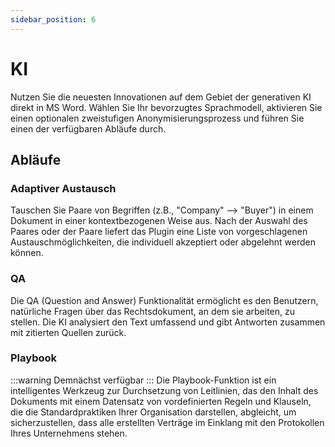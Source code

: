 ```yaml
---
sidebar_position: 6
---
```


# KI

Nutzen Sie die neuesten Innovationen auf dem Gebiet der generativen KI direkt in MS Word. Wählen Sie Ihr bevorzugtes Sprachmodell, aktivieren Sie einen optionalen zweistufigen Anonymisierungsprozess und führen Sie einen der verfügbaren Abläufe durch.

## Abläufe

### Adaptiver Austausch

Tauschen Sie Paare von Begriffen (z.B., "Company" –> "Buyer") in einem Dokument in einer kontextbezogenen Weise aus. Nach der Auswahl des Paares oder der Paare liefert das Plugin eine Liste von vorgeschlagenen Austauschmöglichkeiten, die individuell akzeptiert oder abgelehnt werden können.

### QA

Die QA (Question and Answer) Funktionalität ermöglicht es den Benutzern, natürliche Fragen über das Rechtsdokument, an dem sie arbeiten, zu stellen. Die KI analysiert den Text umfassend und gibt Antworten zusammen mit zitierten Quellen zurück.

### Playbook

:::warning Demnächst verfügbar
:::
Die Playbook-Funktion ist ein intelligentes Werkzeug zur Durchsetzung von Leitlinien, das den Inhalt des Dokuments mit einem Datensatz von vordefinierten Regeln und Klauseln, die die Standardpraktiken Ihrer Organisation darstellen, abgleicht, um sicherzustellen, dass alle erstellten Verträge im Einklang mit den Protokollen Ihres Unternehmens stehen.

